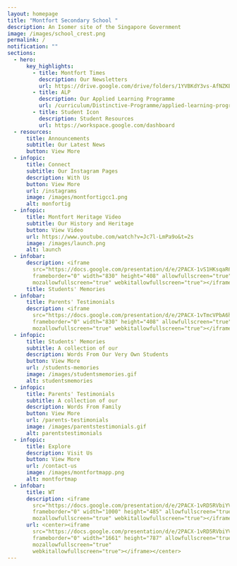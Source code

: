 ```yaml
---
layout: homepage
title: "Montfort Secondary School "
description: An Isomer site of the Singapore Government
image: /images/school_crest.png
permalink: /
notification: ""
sections:
  - hero:
      key_highlights:
        - title: Montfort Times
          description: Our Newsletters
          url: https://drive.google.com/drive/folders/1YVBKdY3vs-AfNZKBOh9tJU74UfLzp9Oh
        - title: ALP
          description: Our Applied Learning Programme
          url: /curriculum/Distinctive-Programme/applied-learning-programme
        - title: Student Icon
          description: Student Resources
          url: https://workspace.google.com/dashboard
  - resources:
      title: Announcements
      subtitle: Our Latest News
      button: View More
  - infopic:
      title: Connect
      subtitle: Our Instagram Pages
      description: With Us
      button: View More
      url: /instagrams
      image: /images/montfortigcc1.png
      alt: monfortig
  - infopic:
      title: Montfort Heritage Video
      subtitle: Our History and Heritage
      button: View Video
      url: https://www.youtube.com/watch?v=Jc7l-LmPa9o&t=2s
      image: /images/launch.png
      alt: launch
  - infobar:
      description: <iframe
        src="https://docs.google.com/presentation/d/e/2PACX-1vS1HKsqaR6YFerHu2-caVBYP_TFL1W-7-T4ZVthDyovEy_NlzupMl6SLe12kR4rO1GLUwiuzziIJ2lN/embed?start=true&loop=true&delayms=3000"
        frameborder="0" width="830" height="408" allowfullscreen="true"
        mozallowfullscreen="true" webkitallowfullscreen="true"></iframe>
      title: Students' Memories
  - infobar:
      title: Parents' Testimonials
      description: <iframe
        src="https://docs.google.com/presentation/d/e/2PACX-1vTmcVPbA6hJhF-zaVJ144H5teVbyOx6fwbDeatQXZJWxpOhTYr6Sj7DsMcbikubpgfJU0pIBKuaO76J/embed?start=true&loop=true&delayms=5000"
        frameborder="0" width="830" height="408" allowfullscreen="true"
        mozallowfullscreen="true" webkitallowfullscreen="true"></iframe>
  - infopic:
      title: Students' Memories
      subtitle: A collection of our
      description: Words From Our Very Own Students
      button: View More
      url: /students-memories
      image: /images/studentsmemories.gif
      alt: studentsmemories
  - infopic:
      title: Parents' Testimonials
      subtitle: A collection of our
      description: Words From Family
      button: View More
      url: /parents-testimonials
      image: /images/parentstestimonials.gif
      alt: parentstestimonials
  - infopic:
      title: Explore
      description: Visit Us
      button: View More
      url: /contact-us
      image: /images/montfortmapp.png
      alt: montfortmap
  - infobar:
      title: WT
      description: <iframe
        src="https://docs.google.com/presentation/d/e/2PACX-1vRD5RVbiYVBcL3OLto5GmuLnQgVabhqQE10FNX-hmcpgtFBcTorRnUdrRVM67PNEw/embed?start=true&loop=true&delayms=3000"
        frameborder="0" width="1000" height="485" allowfullscreen="true"
        mozallowfullscreen="true" webkitallowfullscreen="true"></iframe>
      url: <center><iframe
        src="https://docs.google.com/presentation/d/e/2PACX-1vRD5RVbiYVBcL3OLto5GmuLnQgVabhqQE10FNX-hmcpgtFBcTorRnUdrRVM67PNEw/embed?start=false&loop=false&delayms=3000"
        frameborder="0" width="1661" height="787" allowfullscreen="true"
        mozallowfullscreen="true"
        webkitallowfullscreen="true"></iframe></center>
---
```

